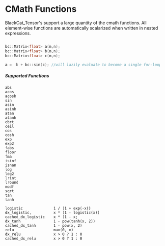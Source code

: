 # CMath Functions

BlackCat_Tensor's support a large quantity of the cmath functions. 
All element-wise functions are automatically scalarized when written in nested expressions. 

```cpp

bc::Matrix<float> a(m,n);
bc::Matrix<float> b(m,n);
bc::Matrix<float> c(m,n);

a =  b + bc::sin(c); //will lazily evaluate to become a single for-loop. See: [exprs](https://github.com/josephjaspers/BlackCat_Tensors/blob/master/docs/algorithms.md)
```

##### Supported Functions
```
abs
acos
acosh
sin
asin
asinh
atan
atanh
cbrt
ceil
cos
cosh
exp
exp2
fabs
floor
fma
isinf
isnan
log
log2
lrint
lround
modf
sqrt
tan
tanh

logistic              1 / (1 + exp(-x))
dx_logistic,          x * (1 - logistic(x))
cached_dx_logistic    x * (1 - x;
dx_tanh               1 - pow(tanh(x, 2))
cached_dx_tanh        1 - pow(x, 2)
relu                  max(0, x)
dx_relu               x > 0 ? 1 : 0
cached_dx_relu        x > 0 ? 1 : 0
```
